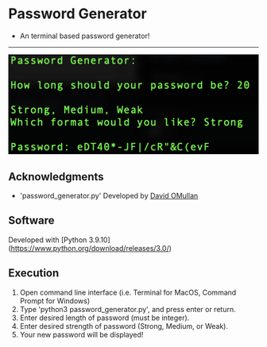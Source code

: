 # Password Generator
- An terminal based password generator!

---

![Image](Example_Execution.png "Example Execution")

## Acknowledgments
- 'password_generator.py' Developed by [David OMullan](https://github.com/davidomullan)

## Software
Developed with [Python 3.9.10] (https://www.python.org/download/releases/3.0/)


## Execution
1. Open command line interface (i.e. Terminal for MacOS, Command Prompt for Windows)
3. Type 'python3 password_generator.py', and press enter or return.
4. Enter desired length of password (must be integer).
5. Enter desired strength of password (Strong, Medium, or Weak).
6. Your new password will be displayed!
